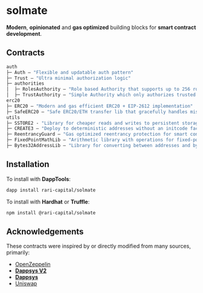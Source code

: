 # solmate

**Modern**, **opinionated** and **gas optimized** building blocks for **smart contract development**.

## Contracts

```ml
auth
├─ Auth — "Flexible and updatable auth pattern"
├─ Trust — "Ultra minimal authorization logic"
├─ authorities
│  ├─ RolesAuthority — "Role based Authority that supports up to 256 roles"
│  ├─ TrustAuthority — "Simple Authority which only authorizes trusted users"
erc20
├─ ERC20 — "Modern and gas efficient ERC20 + EIP-2612 implementation"
├─ SafeERC20 — "Safe ERC20/ETH transfer lib that gracefully handles missing return values"
utils
├─ SSTORE2 - "Library for cheaper reads and writes to persistent storage."
├─ CREATE3 — "Deploy to deterministic addresses without an initcode factor."
├─ ReentrancyGuard — "Gas optimized reentrancy protection for smart contracts"
├─ FixedPointMathLib — "Arithmetic library with operations for fixed-point numbers"
├─ Bytes32AddressLib — "Library for converting between addresses and bytes32 values"
```

## Installation

To install with **DappTools**:

```sh
dapp install rari-capital/solmate
```

To install with **Hardhat** or **Truffle**:

```sh
npm install @rari-capital/solmate
```

## Acknowledgements

These contracts were inspired by or directly modified from many sources, primarily:

- [OpenZeppelin](https://github.com/OpenZeppelin/openzeppelin-contracts)
- **[Dappsys V2](https://github.com/dapp-org/dappsys-v2)**
- **[Dappsys](https://github.com/dapphub/dappsys)**
- [Uniswap](https://github.com/Uniswap/uniswap-lib)
